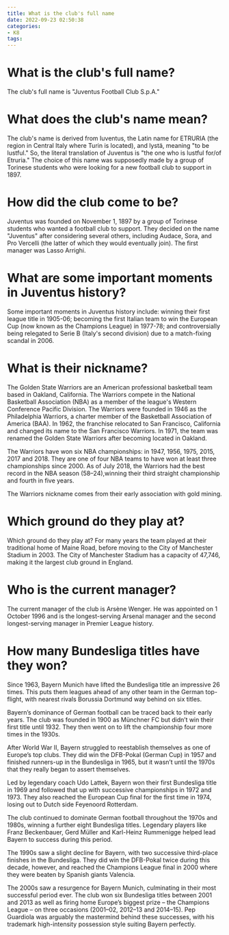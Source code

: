 ```yaml
---
title: What is the club's full name 
date: 2022-09-23 02:50:38
categories:
- K8
tags:
---
```



#  What is the club's full name? 

The club's full name is "Juventus Football Club S.p.A."

# What does the club's name mean? 

The club's name is derived from Iuventus, the Latin name for ETRURIA (the region in Central Italy where Turin is located), and lystä, meaning "to be lustful." So, the literal translation of Juventus is "the one who is lustful for/of Etruria." The choice of this name was supposedly made by a group of Torinese students who were looking for a new football club to support in 1897. 

# How did the club come to be? 
Juventus was founded on November 1, 1897 by a group of Torinese students who wanted a football club to support. They decided on the name "Juventus" after considering several others, including Audace, Sora, and Pro Vercelli (the latter of which they would eventually join). The first manager was Lasso Arrighi. 

# What are some important moments in Juventus history? 

Some important moments in Juventus history include: winning their first league title in 1905-06; becoming the first Italian team to win the European Cup (now known as the Champions League) in 1977-78; and controversially being relegated to Serie B (Italy's second division) due to a match-fixing scandal in 2006.

#  What is their nickname? 

The Golden State Warriors are an American professional basketball team based in Oakland, California. The Warriors compete in the National Basketball Association (NBA) as a member of the league's Western Conference Pacific Division. The Warriors were founded in 1946 as the Philadelphia Warriors, a charter member of the Basketball Association of America (BAA). In 1962, the franchise relocated to San Francisco, California and changed its name to the San Francisco Warriors. In 1971, the team was renamed the Golden State Warriors after becoming located in Oakland.

The Warriors have won six NBA championships: in 1947, 1956, 1975, 2015, 2017 and 2018. They are one of four NBA teams to have won at least three championships since 2000. As of July 2018, the Warriors had the best record in the NBA season (58–24),winning their third straight championship and fourth in five years.

The Warriors nickname comes from their early association with gold mining.

#  Which ground do they play at? 

Which ground do they play at?
For many years the team played at their traditional home of Maine Road, before moving to the City of Manchester Stadium in 2003.
The City of Manchester Stadium has a capacity of 47,746, making it the largest club ground in England.

#  Who is the current manager? 

The current manager of the club is Arsène Wenger. He was appointed on 1 October 1996 and is the longest-serving Arsenal manager and the second longest-serving manager in Premier League history.

#  How many Bundesliga titles have they won?

Since 1963, Bayern Munich have lifted the Bundesliga title an impressive 26 times. This puts them leagues ahead of any other team in the German top-flight, with nearest rivals Borussia Dortmund way behind on six titles.

Bayern’s dominance of German football can be traced back to their early years. The club was founded in 1900 as Münchner FC but didn’t win their first title until 1932. They then went on to lift the championship four more times in the 1930s.

After World War II, Bayern struggled to reestablish themselves as one of Europe’s top clubs. They did win the DFB-Pokal (German Cup) in 1957 and finished runners-up in the Bundesliga in 1965, but it wasn’t until the 1970s that they really began to assert themselves.

Led by legendary coach Udo Lattek, Bayern won their first Bundesliga title in 1969 and followed that up with successive championships in 1972 and 1973. They also reached the European Cup final for the first time in 1974, losing out to Dutch side Feyenoord Rotterdam.

The club continued to dominate German football throughout the 1970s and 1980s, winning a further eight Bundesliga titles. Legendary players like Franz Beckenbauer, Gerd Müller and Karl-Heinz Rummenigge helped lead Bayern to success during this period.

The 1990s saw a slight decline for Bayern, with two successive third-place finishes in the Bundesliga. They did win the DFB-Pokal twice during this decade, however, and reached the Champions League final in 2000 where they were beaten by Spanish giants Valencia.

The 2000s saw a resurgence for Bayern Munich, culminating in their most successful period ever. The club won six Bundesliga titles between 2001 and 2013 as well as firing home Europe’s biggest prize – the Champions League – on three occasions (2001–02, 2012–13 and 2014–15). Pep Guardiola was arguably the mastermind behind these successes, with his trademark high-intensity possession style suiting Bayern perfectly.